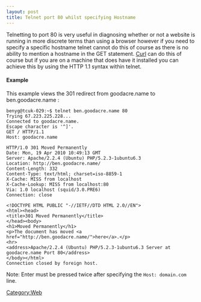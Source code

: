 ```yaml
---
layout: post 
title: Telnet port 80 whilst specifying Hostname
---
```


Telnetting to port 80 is very useful in diagnosing whether or not a
website is running in more discrete terms than using a browser however
if you need to specify a specific hostname telnet cannot do this of
course as there is no ability to mention a hostname in the GET
statement. [Curl](http://curl.haxx.se/) can do this of course but if you
are on a machine that does have it installed you can achieve this by
using the HTTP 1.1 syntax within telnet.

#### Example

This example views the 301 redirect from goodacre.name to
ben.goodacre.name :

    benyg@tcuk-029:~$ telnet ben.goodacre.name 80
    Trying 67.223.225.228...
    Connected to goodacre.name.
    Escape character is '^]'.
    GET / HTTP/1.1
    Host: goodacre.name

    HTTP/1.0 301 Moved Permanently
    Date: Mon, 19 Apr 2010 10:49:13 GMT
    Server: Apache/2.2.4 (Ubuntu) PHP/5.2.3-1ubuntu6.3
    Location: http://ben.goodacre.name/
    Content-Length: 332
    Content-Type: text/html; charset=iso-8859-1
    X-Cache: MISS from localhost
    X-Cache-Lookup: MISS from localhost:80
    Via: 1.0 localhost (squid/3.0.PRE6)
    Connection: close

    <!DOCTYPE HTML PUBLIC "-//IETF//DTD HTML 2.0//EN">
    <html><head>
    <title>301 Moved Permanently</title>
    </head><body>
    <h1>Moved Permanently</h1>
    <p>The document has moved <a href="http://ben.goodacre.name/">here</a>.</p>
    <hr>
    <address>Apache/2.2.4 (Ubuntu) PHP/5.2.3-1ubuntu6.3 Server at goodacre.name Port 80</address>
    </body></html>
    Connection closed by foreign host.

Note: Enter must be pressed twice after specifying the
`Host: domain.com` line.

[Category:Web](Category:Web "wikilink")

